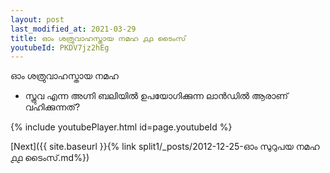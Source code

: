```yaml
---
layout: post
last_modified_at: 2021-03-29
title: ഓം ശത്രുവാഹസ്തായ നമഹ ൧൧ ടൈംസ്
youtubeId: PKDV7jz2hEg
---
```

 
 
 ഓം ശത്രുവാഹസ്തായ നമഹ 
 
 - സ്ത്രുവ എന്ന അഗ്നി ബലിയിൽ ഉപയോഗിക്കുന്ന ലാൻഡിൽ ആരാണ് വഹിക്കുന്നത്? 
 
  
 
  
 
 
 
 
 
 


{% include youtubePlayer.html id=page.youtubeId %}
 
[Next]({{ site.baseurl }}{% link  split1/_posts/2012-12-25-ഓം സുറുപയ നമഹ ൧൧ ടൈംസ്.md%})
 
